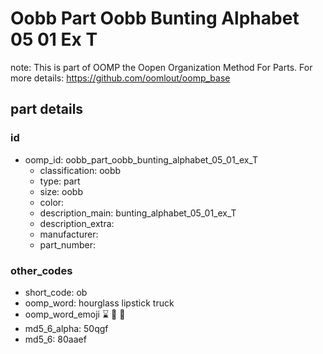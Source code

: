 # Oobb Part Oobb Bunting Alphabet 05 01 Ex T  

note: This is part of OOMP the Oopen Organization Method For Parts. For more details: https://github.com/oomlout/oomp_base

##  part details





### id
* oomp_id: oobb_part_oobb_bunting_alphabet_05_01_ex_T
  * classification: oobb
  * type: part
  * size: oobb
  * color: 
  * description_main: bunting_alphabet_05_01_ex_T
  * description_extra: 
  * manufacturer: 
  * part_number: 

### other_codes
* short_code: ob
* oomp_word: hourglass lipstick truck
* oomp_word_emoji :hourglass: :lipstick: :truck:
* md5_6_alpha: 50qgf
* md5_6: 80aaef